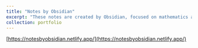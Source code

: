 ```yaml
---
title: "Notes by Obsidian"
excerpt: "These notes are created by Obsidian, focused on mathematics and physics. Please correct me if I made any mistake. :) [https://notesbyobsidian.netlify.app/](https://notesbyobsidian.netlify.app/)"
collection: portfolio
---
```


[https://notesbyobsidian.netlify.app/](https://notesbyobsidian.netlify.app/)


